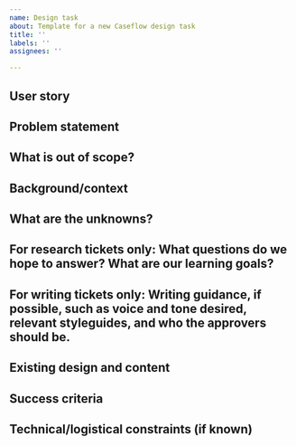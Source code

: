 ```yaml
---
name: Design task
about: Template for a new Caseflow design task
title: ''
labels: ''
assignees: ''

---
```


<!-- The goal of this template is to be a tool to help write good design, research, and writing tasks that stem off of a user story and/or epic. It is not intended as a mandate, adapt as needed. -->

## User story
<!-- Include a user story, if it exists. Be specific about which users you're talking about, please. -->

## Problem statement
<!-- Describe the problem the design, writing, or research is intended to solve. -->

## What is out of scope?
<!-- This can be particularly helpful for research tickets. Does not need to be an exhaustive list, but should clearly define the boundaries of the work -->

## Background/context
<!-- Why are we designing/writing this? Who is it for? What research has been done that tells us this needs to be designed, written, or researched? -->

## What are the unknowns?
<!-- If there are key unknowns or assumptions, add them here. If we're accepting the risks associated with the unknowns or assumptions, let us know that too. -->

## For research tickets only: What questions do we hope to answer? What are our learning goals?
<!-- It can be useful to also include questions we're not trying to answer. -->

## For writing tickets only: Writing guidance, if possible, such as voice and tone desired, relevant styleguides, and who the approvers should be.

## Existing design and content
<!--If we're replacing something, please include a screenshot(s) or link to the existing solution, even if it's not in Caseflow. -->

## Success criteria
<!-- Include as needed, especially for issues that aren't part of epics. if no measurable success criteria, what does success look like? -->

## Technical/logistical constraints (if known)
<!-- Are there technical constraints that will impact any design or writing solution? Logistical constraints that will impact user research? -->
